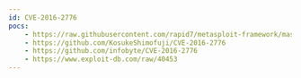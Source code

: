 ```yaml
---
id: CVE-2016-2776
pocs:
    - https://raw.githubusercontent.com/rapid7/metasploit-framework/master/modules/auxiliary/dos/dns/bind_tsig.rb
    - https://github.com/KosukeShimofuji/CVE-2016-2776
    - https://github.com/infobyte/CVE-2016-2776
    - https://www.exploit-db.com/raw/40453
---
```

